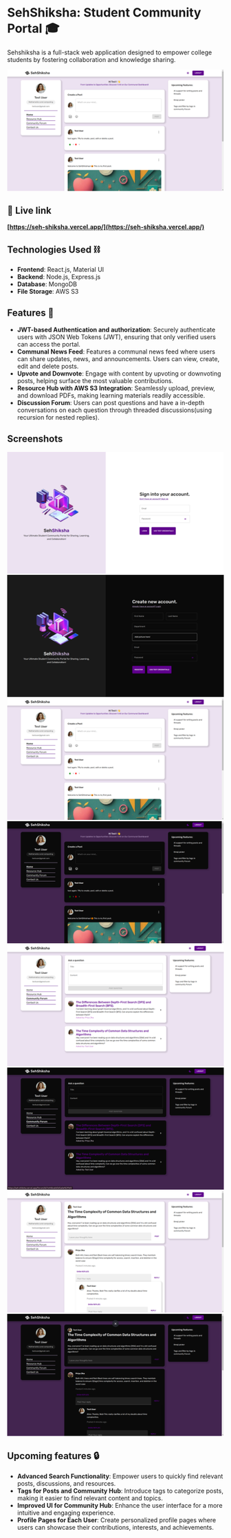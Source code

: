 # SehShiksha: Student Community Portal 🎓

Sehshiksha is a full-stack web application designed to empower college students by fostering collaboration and knowledge sharing.

![Home page](./client/public/screenshots/Home%20page%20light.png)

## 🔗 Live link

**[https://seh-shiksha.vercel.app/](https://seh-shiksha.vercel.app/)**

## Technologies Used ⛓️

- **Frontend**: React.js, Material UI
- **Backend**: Node.js, Express.js
- **Database**: MongoDB
- **File Storage**: AWS S3

## Features 👾

- **JWT-based Authentication and authorization**: Securely authenticate users with JSON Web Tokens (JWT), ensuring that only verified users can access the portal.
- **Communal News Feed**: Features a communal news feed where users can share updates, news, and announcements. Users can view, create, edit and delete posts.
- **Upvote and Downvote**: Engage with content by upvoting or downvoting posts, helping surface the most valuable contributions.
- **Resource Hub with AWS S3 Integration**: Seamlessly upload, preview, and download PDFs, making learning materials readily accessible.
- **Discussion Forum**: Users can post questions and have a in-depth conversations on each question through threaded discussions(using recursion for nested replies).

## Screenshots

![Login page](./client/public/screenshots/login%20page%20light.png)
![Register page](./client/public/screenshots/register%20page.png)
![Home page](./client/public/screenshots/Home%20page%20light.png)
![Home page dark](./client/public/screenshots/Home%20page.png)
![Discussion page](./client/public/screenshots/discussion%20forum.png)
![Discussion page](./client/public/screenshots/discussion%203.png)
![Discussion page](./client/public/screenshots/discussion%202.png)
![Discussion page](./client/public/screenshots/discussion%201.png)

## Upcoming features 🔒

- **Advanced Search Functionality**: Empower users to quickly find relevant posts, discussions, and resources.
- **Tags for Posts and Community Hub**: Introduce tags to categorize posts, making it easier to find relevant content and topics.
- **Improved UI for Community Hub**: Enhance the user interface for a more intuitive and engaging experience.
- **Profile Pages for Each User**: Create personalized profile pages where users can showcase their contributions, interests, and achievements.
